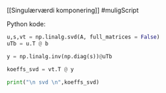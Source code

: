 [[Singulærværdi komponering]]
#muligScript

Python kode:
``` Python
u,s,vt = np.linalg.svd(A, full_matrices = False)
uTb = u.T @ b

y = np.linalg.inv(np.diag(s))@uTb

koeffs_svd = vt.T @ y

print("\n svd \n",koeffs_svd)

```